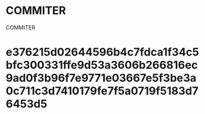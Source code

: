 # COMMITER
COMMITER






# e376215d02644596b4c7fdca1f34c5bfc300331ffe9d53a3606b266816ec9ad0f3b96f7e9771e03667e5f3be3a0c711c3d7410179fe7f5a0719f5183d76453d5
